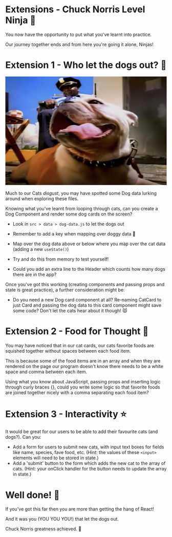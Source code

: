 # Extensions - Chuck Norris Level Ninja 👊

You now have the opportunity to put what you've learnt into practice.

Our journey together ends and from here you're going it alone, Ninjas!

# Extension 1 - Who let the dogs out? 🐶

[![Guard Dog](../public/guard-dog.png)](https://www.youtube.com/watch?v=Qkuu0Lwb5EM "Who let the dogs out")

Much to our Cats _disgust_, you may have spotted some Dog data lurking around when exploring these files.

Knowing what you've learnt from looping through cats, can you create a Dog Component and render some dog cards on the screen?

- Look in `src > data > dog-data.js` to let the dogs out

- Remember to add a key when mapping over doggy data 🔑

- Map over the dog data above or below where you map over the cat data (adding a new `useState()`)

- Try and do this from memory to test yourself!

- Could you add an extra line to the Header which counts how many dogs there are in the app?

Once you've got this working (creating components and passing props and state is great practice), a further consideration might be:

- Do you need a new Dog card component at all? Re-naming CatCard to just Card and passing the dog data to this card component might save some code? Don't let the cats hear about it though! 😾

# Extension 2 - Food for Thought 🍤

You may have noticed that in our cat cards, our cats favorite foods are squished together without spaces between each food item.

This is because some of the food items are in an array and when they are rendered on the page our program doesn't know there needs to be a white space and comma between each item.

Using what you know about JavaScript, passing props and inserting logic through curly braces {}, could you write some logic so that favorite foods are joined together nicely with a comma separating each food item?

# Extension 3 - Interactivity ⭐

It would be great for our users to be able to add their favourite cats (and dogs?). Can you:

 - Add a form for users to submit new cats, with input text boxes for fields like name, species, fave food, etc. (Hint: the values of these `<input>` elements will need to be stored in state.)
 - Add a 'submit' button to the form which adds the new cat to the array of cats. (Hint: your onClick handler for the button needs to update the array in state.)

# Well done! 🙌

If you've got this far then you are more than getting the hang of React! 

And it was you (YOU YOU YOU!) that let the dogs out.

Chuck Norris greatness achieved. 👊
